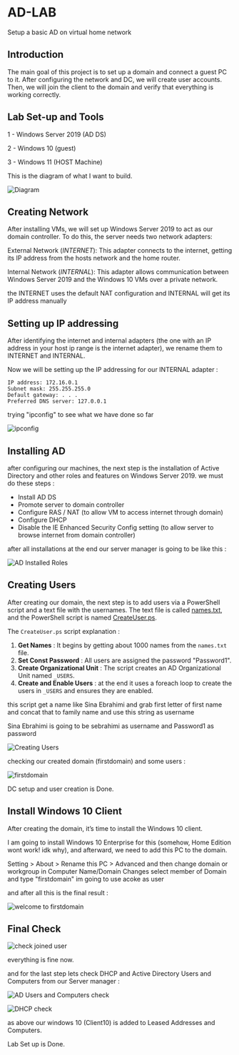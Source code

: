 # AD-LAB
Setup a basic AD on virtual home network

## Introduction

The main goal of this project is to set up a domain and connect a guest PC to it. After configuring the network and DC, we will create user accounts. Then, we will join the client to the domain and verify that everything is working correctly.




## Lab Set-up and Tools

1 - Windows Server 2019 (AD DS)

2 - Windows 10 (guest)

3 - Windows 11 (HOST Machine)

This is the diagram of what I want to build.


![Diagram](https://github.com/user-attachments/assets/c9e8fa13-c4bd-4178-8700-e0b3af6cab08)



## Creating Network

After installing VMs, we will set up Windows Server 2019 to act as our domain controller. To do this, the server needs two network adapters:

External Network (_INTERNET_): This adapter connects to the internet, getting its IP address from the hosts network and the home router.

Internal Network (_INTERNAL_): This adapter allows communication between Windows Server 2019 and the Windows 10 VMs over a private network.


the INTERNET uses the default NAT configuration and INTERNAL will get its IP address manually


## Setting up IP addressing

After identifying the internet and internal adapters (the one with an IP address in your host ip range is the internet adapter), we rename them to INTERNET and INTERNAL.

Now we will be setting up the IP addressing for our INTERNAL adapter :

    IP address: 172.16.0.1
    Subnet mask: 255.255.255.0
    Default gateway: . . .
    Preferred DNS server: 127.0.0.1

trying "ipconfig" to see what we have done so far

![ipconfig](https://github.com/user-attachments/assets/4b8e5db7-b488-43f6-8f32-51026559ac53)

## Installing AD

after configuring our machines, the next step is the installation of Active Directory and other roles and features on Windows Server 2019.
we must do these steps :

* Install AD DS
* Promote server to domain controller
* Configure RAS / NAT (to allow VM to access internet through domain)
* Configure DHCP
* Disable the IE Enhanced Security Config setting (to allow server to browse internet from domain controller)

  
after all installations 
at the end our server manager is going to be like this :

![AD Installed Roles](https://github.com/user-attachments/assets/cf085b50-b4b3-447e-9093-fbcccaccdd90)


## Creating Users

After creating our domain, the next step is to add users via a PowerShell script and a text file with the usernames. The text file is called [names.txt](names.txt), and the PowerShell script is named [CreateUser.ps](CreateUser.ps). 

The `CreateUser.ps` script explanation :

1. **Get Names** : It begins by getting about 1000 names from the `names.txt` file.
2. **Set Const Password** : All users are assigned the password "Password1".
3. **Create Organizational Unit** : The script creates an AD Organizational Unit named `_USERS`.
4. **Create and Enable Users** : at the end it uses a foreach loop to create the users in `_USERS` and ensures they are enabled.

this script get a name like Sina Ebrahimi and grab first letter of first name and concat that to family name and use this string as username

Sina Ebrahimi is going to be sebrahimi as username and Password1 as password

![Creating Users](https://github.com/user-attachments/assets/f2ed9d93-c5cb-4317-a4e9-49fd474330b2)

checking our created domain (firstdomain) and some users :

![firstdomain](https://github.com/user-attachments/assets/b5b93de4-1e05-4d5c-aa2e-1fe3325eabc5)

DC setup and user creation is Done.

## Install Windows 10 Client

After creating the domain, it’s time to install the Windows 10 client.

I am going to install Windows 10 Enterprise for this (somehow, Home Edition wont work! idk why), and afterward, we need to add this PC to the domain.

Setting > About > Rename this PC > Advanced and then change domain or workgroup
in Computer Name/Domain Changes select member of Domain and type "firstdomain"
im going to use acoke as user

and after all this is the final result :

![welcome to firstdomain](https://github.com/user-attachments/assets/ac7c79dd-39bb-4f81-a7f1-b58137dc6443)

## Final Check

![check joined user](https://github.com/user-attachments/assets/e4341eff-dce4-4293-b634-2160830a5c5f)

everything is fine now.

and for the last step lets check DHCP and Active Directory Users and Computers from our Server manager :


![AD Users and Computers check](https://github.com/user-attachments/assets/8c1bb46e-8053-4ffa-8425-cf4e79f26453)


![DHCP check](https://github.com/user-attachments/assets/cb1a5c70-5e04-429f-b079-346da542f85e)


as above our windows 10 (Client10) is added to Leased Addresses and Computers.

Lab Set up is Done.







